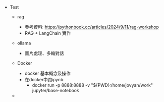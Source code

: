 - Test
    - rag
        - 參考資料: https://pythonbook.cc/articles/2024/9/11/rag-workshop
        - RAG + LangChain 實作
        
    - ollama
        - 圖片處理、多輪對話

    - Docker
        - docker 基本概念及操作
        - 在docker中跑ipynb 
            - docker run -p 8888:8888 -v "${PWD}:/home/jovyan/work" jupyter/base-notebook
    
    - 
